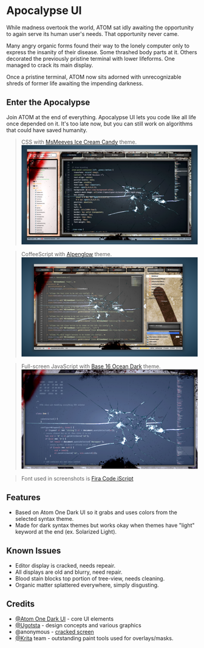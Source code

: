 # Apocalypse UI

While madness overtook the world, ATOM sat idly awaiting the opportunity to again serve its human user's needs. That opportunity never came.

Many angry organic forms found their way to the lonely computer only to express the insanity of their disease. Some thrashed body parts at it. Others decorated the previously pristine terminal with lower lifeforms. One managed to crack its main display.

Once a pristine terminal, ATOM now sits adorned with unrecognizable shreds of former life awaiting the impending darkness.

## Enter the Apocalypse

Join ATOM at the end of everything. Apocalypse UI lets you code like all life once depended on it. It's too late now, but you can still work on algorithms that could have saved humanity.

> CSS with [MsMeeves Ice Cream Candy](https://atom.io/themes/msmeeves-ice-cream-candy-syntax) theme.
![CSS with MsMeeves Ice Cream Candy](screenshots/apocalypse-ui-msmeeves.png)

> CoffeeScript with [Alpenglow](https://atom.io/themes/alpenglow-atom-syntax) theme.
![CoffeeScript with Alpenglow](screenshots/apocalypse-ui-coffee-alpenglow.png)

> Full-screen JavaScript with [Base 16 Ocean Dark](https://atom.io/packages/base16-ocean-dark-syntax-theme) theme.
![JavaScript with Base 16 Ocean Dark](screenshots/apocalypse-ui-js-base16-ocean.png)

> Font used in screenshots is [Fira Code iScript](https://github.com/kencrocken/FiraCodeiScript)

## Features
- Based on Atom One Dark UI so it grabs and uses colors from the selected syntax theme.
- Made for dark syntax themes but works okay when themes have "light" keyword at the end (ex. Solarized Light).

## Known Issues
- Editor display is cracked, needs repeair.
- All displays are old and blurry, need repair.
- Blood stain blocks top portion of tree-view, needs cleaning.
- Organic matter splattered everywhere, simply disgusting.

## Credits
* [@Atom One Dark UI](https://github.com/atom/one-dark-ui) - core UI elements
* [@Ugotsta](https://github.com/Ugotsta) - design concepts and various graphics
* @anonymous - [cracked screen](https://imgur.com/LKBP6t6)
* [@Krita](https://krita.org/) team - outstanding paint tools used for overlays/masks.
